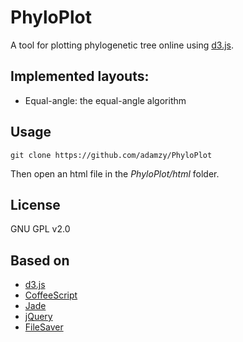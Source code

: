 # PhyloPlot

A tool for plotting phylogenetic tree online using [d3.js](http://http://d3js.org/).

## Implemented layouts:

* Equal-angle: the equal-angle algorithm

## Usage

```
git clone https://github.com/adamzy/PhyloPlot
```
Then open an html file in the _PhyloPlot/html_ folder.

## License

GNU GPL v2.0

## Based on

* [d3.js](http://d3js.org/)
* [CoffeeScript](http://coffeescript.org/)
* [Jade](http://jade-lang.com/)
* [jQuery](http://jquery.com)
* [FileSaver](https://github.com/eligrey/FileSaver.js/)
